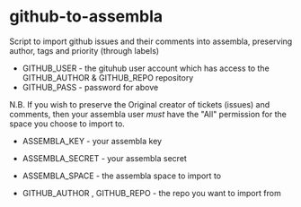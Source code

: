 github-to-assembla
==================

Script to import github issues and their comments into assembla, preserving author, tags and priority (through labels)

* GITHUB_USER - the gituhub user account which has access to the GITHUB_AUTHOR & GITHUB_REPO repository
* GITHUB_PASS - password for above

N.B. If you wish to preserve the Original creator of tickets (issues) and comments, then your assembla user *must* have the "All" permission for the space you choose to import to.

* ASSEMBLA_KEY  - your assembla key
* ASSEMBLA_SECRET - your assembla secret
* ASSEMBLA_SPACE - the assembla space to import to

* GITHUB_AUTHOR , GITHUB_REPO  - the repo you want to import from




